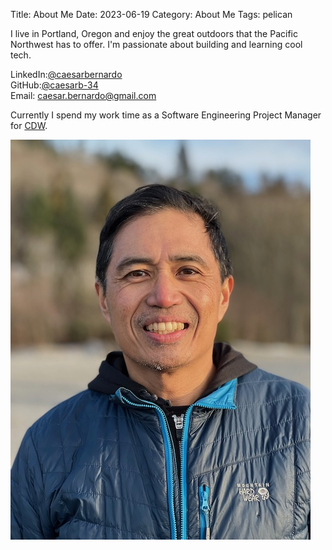 Title: About Me
Date: 2023-06-19
Category: About Me
Tags: pelican

I live in Portland, Oregon and enjoy the great outdoors that the Pacific Northwest has to offer.  I'm passionate about building and learning cool tech.

LinkedIn:[@caesarbernardo](https://www.linkedin.com/in/caesarbernardo/)   
GitHub:[@caesarb-34](https://github.com/caesarb-34/)  
Email: [caesar.bernardo@gmail.com](mailto:caesar.bernardo@gmail.com)


Currently I spend my work time as a Software Engineering Project Manager for [CDW](https://www.cdw.com/content/cdw/en/services/amplified-services/software-development-services.html).

![justme](../images/self/caesar_jan22sm.jpg)
